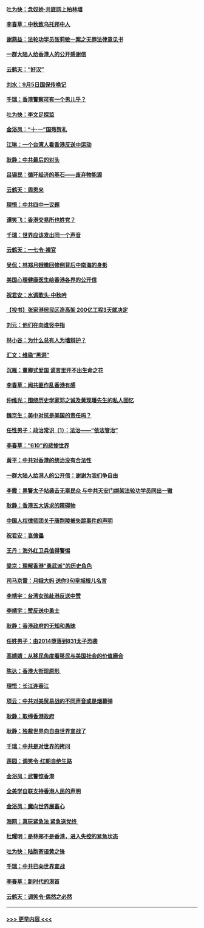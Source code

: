 #### [吐为快：念奴娇‧共匪网上柏林墙](../pages/nsc993/n11519122.md?t=09140144) 
#### [李春草：中秋致乌托邦中人](../pages/nsc993/n11518776.md?t=09140144) 
#### [谢燕益：法轮功学员张莉敏一案之无罪法律意见书](../pages/nsc993/n11517600.md?t=09140144) 
#### [一群大陆人给香港人的公开感谢信](../pages/nsc993/n11514797.md?t=09140144) 
#### [云鹤天：“好汉”](../pages/nsc993/n11513536.md?t=09140144) 
#### [刘水：9月5日国保传唤记](../pages/nsc993/n11513460.md?t=09140144) 
#### [千瑞：香港警察可有一个男儿乎？](../pages/nsc993/n11513109.md?t=09140144) 
#### [吐为快：李文足探监](../pages/nsc993/n11509622.md?t=09140144) 
#### [金浴凤：“十‧一”国殇贺礼](../pages/nsc993/n11509593.md?t=09140144) 
#### [江琳：一个台湾人看香港反送中运动](../pages/nsc993/n11509211.md?t=09140144) 
#### [耿静：中共最后的对头](../pages/nsc993/n11508308.md?t=09140144) 
#### [吕锡民：循环经济的基石——废弃物能源](../pages/nsc993/n11508212.md?t=09140144) 
#### [云鹤天：周恩来](../pages/nsc993/n11508055.md?t=09140144) 
#### [理悟：中共四中一议题](../pages/nsc993/n11507782.md?t=09140144) 
#### [谭笑飞：香港交易所也姓党？](../pages/nsc993/n11507753.md?t=09140144) 
#### [千瑞：世界应该发出同一个声音](../pages/nsc993/n11507290.md?t=09140144) 
#### [云鹤天：一七令‧裸官](../pages/nsc993/n11507177.md?t=09140144) 
#### [吴侃：林郑月娥撤回修例背后中南海的身影](../pages/nsc993/n11506876.md?t=09140144) 
#### [美国心理健康医生给香港各界的公开信](../pages/nsc993/n11506809.md?t=09140144) 
#### [祝君安：水调歌头‧中秋吟](../pages/nsc993/n11506758.md?t=09140144) 
#### [【投书】张家港居民区造高架 200亿工程3天就决定](../pages/nsc993/n11506682.md?t=09140144) 
#### [刘元：他们在向谁竖中指](../pages/nsc993/n11505384.md?t=09140144) 
#### [林小谷：为什么总有人为墙辩护？](../pages/nsc993/n11505226.md?t=09140144) 
#### [汇文：维稳“黑洞”](../pages/nsc993/n11504347.md?t=09140144) 
#### [沉雁：董卿式爱国 谎言里开不出生命之花](../pages/nsc993/n11503215.md?t=09140144) 
#### [李春草：闻共匪作乱香港有感](../pages/nsc993/n11503072.md?t=09140144) 
#### [仲维光：围绕历史学家邓之诚及黄现璠先生的私人回忆](../pages/nsc993/n11501330.md?t=09140144) 
#### [魏京生：美中对抗是美国的责任吗？](../pages/nsc993/n11500723.md?t=09140144) 
#### [任性男子：政治常识（1）：法治——“依法管治”](../pages/nsc993/n11500791.md?t=09140144) 
#### [李春草：“610”的悲惨世界](../pages/nsc993/n11501141.md?t=09140144) 
#### [黄平：中共对香港的统治没有合法性](../pages/nsc993/n11499473.md?t=09140144) 
#### [一群大陆人给港人的公开信：谢谢为我们争自由](../pages/nsc993/n11500402.md?t=09140144) 
#### [李霞：黑警太子站袭击无辜民众 与中共天安门绑架法轮功学员同出一辙](../pages/nsc993/n11499805.md?t=09140144) 
#### [耿静：香港五大诉求的障碍物](../pages/nsc993/n11497578.md?t=09140144) 
#### [中国人权律师团关于唐荆陵被失踪事件的声明](../pages/nsc993/n11500014.md?t=09140144) 
#### [祝君安：哀傀儡](../pages/nsc993/n11499776.md?t=09140144) 
#### [王丹：海外红卫兵值得警惕](../pages/nsc993/n11498138.md?t=09140144) 
#### [梁京：理解香港“勇武派”的历史角色](../pages/nsc993/n11498006.md?t=09140144) 
#### [司马京雷：月娥大妈  送你3句皇城根儿名言](../pages/nsc993/n11497885.md?t=09140144) 
#### [李靖宇：台湾女孩赴港反送中赞](../pages/nsc993/n11497721.md?t=09140144) 
#### [李靖宇：赞反送中勇士](../pages/nsc993/n11497452.md?t=09140144) 
#### [耿静：香港政府的无知和愚昧](../pages/nsc993/n11494238.md?t=09140144) 
#### [任姓男子：由2014堕落到831太子恐袭](../pages/nsc993/n11496683.md?t=09140144) 
#### [高婧婧：从移民角度看移民与美国社会的价值磨合](../pages/nsc993/n11495757.md?t=09140144) 
#### [陈达：香港大街现原形 ](../pages/nsc993/n11495441.md?t=09140144) 
#### [理悟：长江连香江](../pages/nsc993/n11495377.md?t=09140144) 
#### [项云：中共对美贸易战的不同声音或是烟幕弹](../pages/nsc993/n11494929.md?t=09140144) 
#### [耿静：取缔香港政府](../pages/nsc993/n11494218.md?t=09140144) 
#### [耿静：独裁世界向自由世界宣战了](../pages/nsc993/n11494190.md?t=09140144) 
#### [千瑞：中共是对世界的拷问](../pages/nsc993/n11493021.md?t=09140144) 
#### [莲园：调笑令‧红朝自绝生路](../pages/nsc993/n11493011.md?t=09140144) 
#### [金浴凤：武警惊香港](../pages/nsc993/n11492994.md?t=09140144) 
#### [全美学自联支持香港人民的声明](../pages/nsc993/n11492630.md?t=09140144) 
#### [金浴凤：魔向世界展畜心](../pages/nsc993/n11492599.md?t=09140144) 
#### [海网：真玩紧急法 紧急送党终 ](../pages/nsc993/n11492535.md?t=09140144) 
#### [杜耀明：是林郑不是香港，进入失控的紧急状态](../pages/nsc993/n11491420.md?t=09140144) 
#### [吐为快：陆胞寄语黄之锋](../pages/nsc993/n11491117.md?t=09140144) 
#### [千瑞：中共已向世界宣战](../pages/nsc993/n11490123.md?t=09140144) 
#### [李春草：新时代的港首](../pages/nsc993/n11489864.md?t=09140144) 
#### [云鹤天：调笑令·偶然之必然](../pages/nsc993/n11489701.md?t=09140144) 

----
#### [ >>> 更早内容 <<< ](../indexes/nsc993-earlier.md)
